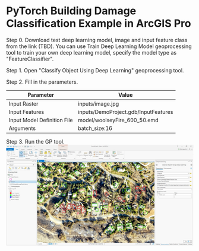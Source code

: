 # PyTorch Building Damage Classification Example in ArcGIS Pro
Step 0. Download test deep learning model, image and input feature class from the link (TBD).
You can use Train Deep Learning Model geoprocessing tool to train your own deep learning model, specify the model type as "FeatureClassifier".

Step 1. Open "Classify Object Using Deep Learning" geoprocessing tool. 

Step 2. Fill in the parameters.

| Parameter | Value |
| --------- | ----- |
| Input Raster | inputs/image.jpg |
| Input Features | inputs/DemoProject.gdb/InputFeatures |
| Input Model Definition File | model/woolseyFire_600_50.emd |
| Arguments | batch_size:16|
Step 3. Run the GP tool.
<img src='../../../docs/img/pytorch_FeatureClassifier_buildingdamage.jpg'>
